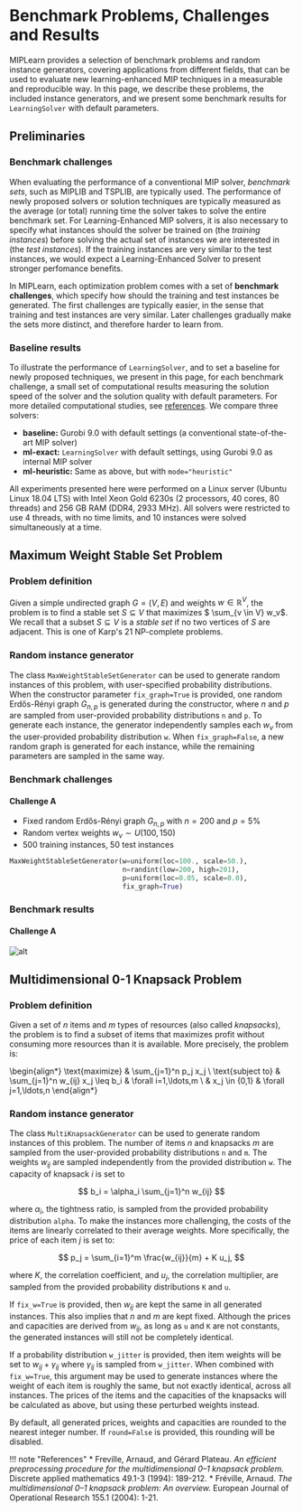 # Benchmark Problems, Challenges and Results

MIPLearn provides a selection of benchmark problems and random instance generators, covering applications from different fields, that can be used to evaluate new learning-enhanced MIP techniques in a measurable and reproducible way. In this page, we describe these problems, the included instance generators, and we present some benchmark results for  `LearningSolver` with default parameters.

## Preliminaries

### Benchmark challenges

When evaluating the performance of a conventional MIP solver, *benchmark sets*, such as MIPLIB and TSPLIB, are typically used. The performance of newly proposed solvers or solution techniques are typically measured as the average (or total) running time the solver takes to solve the entire benchmark set. For Learning-Enhanced MIP solvers, it is also necessary to specify what instances should the solver be trained on (the *training instances*) before solving the actual set of instances we are interested in (the *test instances*). If the training instances are very similar to the test instances, we would expect a Learning-Enhanced Solver to present stronger perfomance benefits.

In MIPLearn, each optimization problem comes with a set of **benchmark challenges**, which specify how should the training and test instances be generated. The first challenges are typically easier, in the sense that training and test instances are very similar. Later challenges gradually make the sets more distinct, and therefore harder to learn from.

### Baseline results

To illustrate the performance of `LearningSolver`, and to set a baseline for newly proposed techniques, we present in this page, for each benchmark challenge, a small set of computational results measuring the solution speed of the solver and the solution quality with default parameters. For more detailed computational studies, see [references](about.md#references). We compare three solvers:

* **baseline:** Gurobi 9.0 with default settings (a conventional state-of-the-art MIP solver)
* **ml-exact:** `LearningSolver` with default settings, using Gurobi 9.0 as internal MIP solver
* **ml-heuristic:** Same as above, but with `mode="heuristic"`

All experiments presented here were performed on a Linux server (Ubuntu Linux 18.04 LTS) with Intel Xeon Gold 6230s (2 processors, 40 cores, 80 threads) and 256 GB RAM (DDR4, 2933 MHz). All solvers were restricted to use 4 threads, with no time limits, and 10 instances were solved simultaneously at a time.

## Maximum Weight Stable Set Problem

### Problem definition

Given a simple undirected graph $G=(V,E)$ and weights $w \in \mathbb{R}^V$, the problem is to find a stable set $S \subseteq V$ that maximizes $ \sum_{v \in V} w_v$. We recall that a subset $S \subseteq V$ is a *stable set* if no two vertices of $S$ are adjacent. This is one of Karp's 21 NP-complete problems.

### Random instance generator

The class `MaxWeightStableSetGenerator` can be used to generate random instances of this problem, with user-specified probability distributions. When the constructor parameter `fix_graph=True` is provided, one random Erdős-Rényi graph $G_{n,p}$ is generated during the constructor, where $n$ and $p$ are sampled from user-provided probability distributions `n` and `p`. To generate each instance, the generator independently samples each $w_v$ from the user-provided probability distribution `w`. When `fix_graph=False`, a new random graph is generated for each instance, while the remaining parameters are sampled in the same way.

### Benchmark challenges

#### Challenge A

* Fixed random Erdős-Rényi graph $G_{n,p}$ with $n=200$ and $p=5\%$
* Random vertex weights $w_v \sim U(100, 150)$
* 500 training instances, 50 test instances

```python
MaxWeightStableSetGenerator(w=uniform(loc=100., scale=50.),
                            n=randint(low=200, high=201),
                            p=uniform(loc=0.05, scale=0.0),
                            fix_graph=True)
```

### Benchmark results

#### Challenge A

![alt](figures/benchmark_stab_a.png)

## Multidimensional 0-1 Knapsack Problem

### Problem definition

Given a set of $n$ items and $m$ types of resources (also called *knapsacks*), the problem is to find a subset of items that maximizes profit without consuming more resources than it is available. More precisely, the problem is:

\begin{align*}
    \text{maximize}
        & \sum_{j=1}^n p_j x_j
        \\
    \text{subject to}
        & \sum_{j=1}^n w_{ij} x_j \leq b_i
        & \forall i=1,\ldots,m \\
    & x_j \in \{0,1\}
        & \forall j=1,\ldots,n
\end{align*}

### Random instance generator

The class `MultiKnapsackGenerator` can be used to generate random instances of this problem. The number of items $n$ and knapsacks $m$ are sampled from the user-provided probability distributions `n` and `m`. The weights $w_{ij}$ are sampled independently from the provided distribution `w`. The capacity of knapsack $i$ is set to

$$
    b_i = \alpha_i \sum_{j=1}^n w_{ij}
$$

where $\alpha_i$, the tightness ratio, is sampled from the provided probability
distribution `alpha`. To make the instances more challenging, the costs of the items
are linearly correlated to their average weights. More specifically, the price of each
item $j$ is set to:

$$
    p_j = \sum_{i=1}^m \frac{w_{ij}}{m} + K  u_j,
$$

where $K$, the correlation coefficient, and $u_j$, the correlation multiplier, are sampled
from the provided probability distributions `K` and `u`.

If `fix_w=True` is provided, then $w_{ij}$ are kept the same in all generated instances. This also implies that $n$ and $m$ are kept fixed. Although the prices and capacities are derived from $w_{ij}$, as long as `u` and `K` are not constants, the generated instances will still not be completely identical.


If a probability distribution `w_jitter` is provided, then item weights will be set to $w_{ij} + \gamma_{ij}$ where $\gamma_{ij}$ is sampled from `w_jitter`. When combined with `fix_w=True`, this argument may be used to generate instances where the weight of each item is roughly the same, but not exactly identical, across all instances. The prices of the items and the capacities of the knapsacks will be calculated as above, but using these perturbed weights instead.

By default, all generated prices, weights and capacities are rounded to the nearest integer number. If `round=False` is provided, this rounding will be disabled.


!!! note "References"
    * Freville, Arnaud, and Gérard Plateau. *An efficient preprocessing procedure for the multidimensional 0–1 knapsack problem.* Discrete applied mathematics 49.1-3 (1994): 189-212.
    * Fréville, Arnaud. *The multidimensional 0–1 knapsack problem: An overview.* European Journal of Operational Research 155.1 (2004): 1-21.